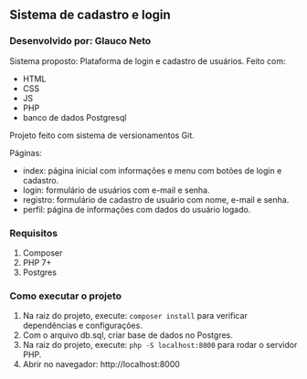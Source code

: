 ## Sistema de cadastro e login

<h3>Desenvolvido por: Glauco Neto</h3>

Sistema proposto: Plataforma de login e cadastro de usuários. Feito com:
- HTML
- CSS
- JS
- PHP
- banco de dados Postgresql

Projeto feito com sistema de versionamentos Git.

Páginas:
- index: página inicial com informações e menu com botões de login e cadastro.
- login: formulário de usuários com e-mail e senha.
- registro: formulário de cadastro de usuário com nome, e-mail e senha.
- perfil: página de informações com dados do usuário logado.

### Requisitos
1. Composer
2. PHP 7+
3. Postgres

### Como executar o projeto

1. Na raiz do projeto, execute: `composer install` para verificar dependências e configurações.
2. Com o arquivo db.sql, criar base de dados no Postgres.
3. Na raiz do projeto, execute: `php -S localhost:8000` para rodar o servidor PHP.
4. Abrir no navegador: http://localhost:8000